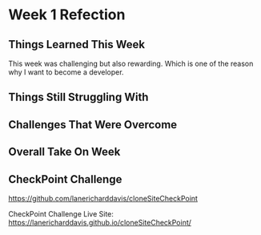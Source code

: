 # Week 1 Refection

## Things Learned This Week
This week was challenging but also rewarding.  Which is one of the reason why I want to become a developer.  

## Things Still Struggling With


## Challenges That Were Overcome


## Overall Take On Week


## CheckPoint Challenge
https://github.com/lanericharddavis/cloneSiteCheckPoint

CheckPoint Challenge Live Site:
https://lanericharddavis.github.io/cloneSiteCheckPoint/